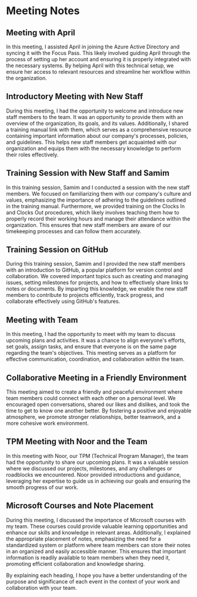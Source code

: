 # Meeting Notes

## Meeting with April
In this meeting, I assisted April in joining the Azure Active Directory and syncing it with the Focus Pass. This likely involved guiding April through the process of setting up her account and ensuring it is properly integrated with the necessary systems. By helping April with this technical setup, we ensure her access to relevant resources and streamline her workflow within the organization.

## Introductory Meeting with New Staff
During this meeting, I had the opportunity to welcome and introduce new staff members to the team. It was an opportunity to provide them with an overview of the organization, its goals, and its values. Additionally, I shared a training manual link with them, which serves as a comprehensive resource containing important information about our company's processes, policies, and guidelines. This helps new staff members get acquainted with our organization and equips them with the necessary knowledge to perform their roles effectively.

## Training Session with New Staff and Samim
In this training session, Samim and I conducted a session with the new staff members. We focused on familiarizing them with our company's culture and values, emphasizing the importance of adhering to the guidelines outlined in the training manual. Furthermore, we provided training on the Clocks In and Clocks Out procedures, which likely involves teaching them how to properly record their working hours and manage their attendance within the organization. This ensures that new staff members are aware of our timekeeping processes and can follow them accurately.

## Training Session on GitHub
During this training session, Samim and I provided the new staff members with an introduction to GitHub, a popular platform for version control and collaboration. We covered important topics such as creating and managing issues, setting milestones for projects, and how to effectively share links to notes or documents. By imparting this knowledge, we enable the new staff members to contribute to projects efficiently, track progress, and collaborate effectively using GitHub's features.

## Meeting with Team
In this meeting, I had the opportunity to meet with my team to discuss upcoming plans and activities. It was a chance to align everyone's efforts, set goals, assign tasks, and ensure that everyone is on the same page regarding the team's objectives. This meeting serves as a platform for effective communication, coordination, and collaboration within the team.

## Collaborative Meeting in a Friendly Environment
This meeting aimed to create a friendly and peaceful environment where team members could connect with each other on a personal level. We encouraged open conversations, shared our likes and dislikes, and took the time to get to know one another better. By fostering a positive and enjoyable atmosphere, we promote stronger relationships, better teamwork, and a more cohesive work environment.

## TPM Meeting with Noor and the Team
In this meeting with Noor, our TPM (Technical Program Manager), the team had the opportunity to share our upcoming plans. It was a valuable session where we discussed our projects, milestones, and any challenges or roadblocks we encountered. Noor provided introductions and guidance, leveraging her expertise to guide us in achieving our goals and ensuring the smooth progress of our work.

## Microsoft Courses and Note Placement
During this meeting, I discussed the importance of Microsoft courses with my team. These courses could provide valuable learning opportunities and enhance our skills and knowledge in relevant areas. Additionally, I explained the appropriate placement of notes, emphasizing the need for a standardized system or platform where team members can store their notes in an organized and easily accessible manner. This ensures that important information is readily available to team members when they need it, promoting efficient collaboration and knowledge sharing.

By explaining each heading, I hope you have a better understanding of the purpose and significance of each event in the context of your work and collaboration with your team.
